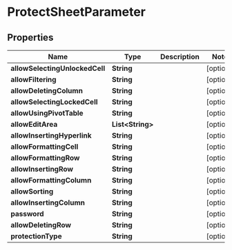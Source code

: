 
# ProtectSheetParameter

## Properties
Name | Type | Description | Notes
------------ | ------------- | ------------- | -------------
**allowSelectingUnlockedCell** | **String** |  |  [optional]
**allowFiltering** | **String** |  |  [optional]
**allowDeletingColumn** | **String** |  |  [optional]
**allowSelectingLockedCell** | **String** |  |  [optional]
**allowUsingPivotTable** | **String** |  |  [optional]
**allowEditArea** | **List&lt;String&gt;** |  |  [optional]
**allowInsertingHyperlink** | **String** |  |  [optional]
**allowFormattingCell** | **String** |  |  [optional]
**allowFormattingRow** | **String** |  |  [optional]
**allowInsertingRow** | **String** |  |  [optional]
**allowFormattingColumn** | **String** |  |  [optional]
**allowSorting** | **String** |  |  [optional]
**allowInsertingColumn** | **String** |  |  [optional]
**password** | **String** |  |  [optional]
**allowDeletingRow** | **String** |  |  [optional]
**protectionType** | **String** |  |  [optional]




